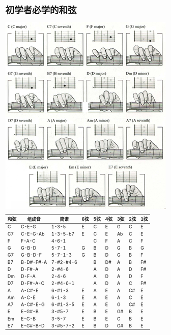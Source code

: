 # 初学者必学的和弦

![](../images/chord/chrod_must_learn.png)

| 和弦 | 组成音    | 简谱      | 6弦 | 5弦 | 4弦 | 3弦 | 2弦 | 1弦 |
| ---- | --------- | --------- | --- | --- | --- | --- | --- | --- |
| C    | C-E-G     | 1-3-5     | E   | C   | E   | G   | C   | E   |
| C7   | C-E-G-Ab  | 1-3-5-b7  | E   | C   | E   | Ab  | C   | E   |
| F    | F-A-C     | 4-6-1     |     | C   | F   | A   | C   | F   |
| G    | G-B-D     | 5-7-1     | G   | B   | D   | G   | B   | G   |
| G7   | G-B-D-F   | 5-7-1-3   | G   | B   | D   | G   | B   | F   |
| B7   | B-D#-F#-A | 7-#2-#4-6 |     | B   | D#  | A   | B   | F#  |
| D    | D-F#-A    | 2-#4-6    |     | A   | D   | A   | D   | F#  |
| Dm   | D-F-A     | 2-4-6     |     | A   | D   | A   | D   | F   |
| D7   | D-F#-A-C  | 2-#4-6-1  |     | A   | D   | A   | C   | F#  |
| A    | A-C#-E    | 6-#1-3    | E   | A   | E   | A   | C#  | E   |
| Am   | A-C-E     | 6-1-3     | E   | A   | E   | A   | C   | E   |
| A7   | A-C#-E-G  | 6-#1-3-5  | E   | A   | E   | G   | C#  | E   |
| E    | E-G#-B    | 3-#5-7    | E   | B   | E   | G#  | B   | E   |
| Em   | E-G-B     | 3-5-7     | E   | B   | E   | G   | B   | E   |
| E7   | E-G#-B-D  | 3-#5-7-2  | E   | B   | D   | G#  | B   | E   |
